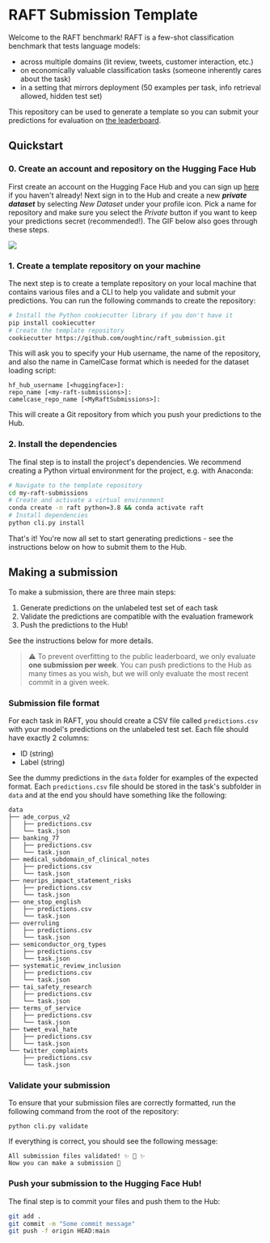 # RAFT Submission Template

Welcome to the RAFT benchmark! RAFT is a few-shot classification benchmark that tests language models:

- across multiple domains (lit review, tweets, customer interaction, etc.)
- on economically valuable classification tasks (someone inherently cares about the task)
- in a setting that mirrors deployment (50 examples per task, info retrieval allowed, hidden test set)

This repository can be used to generate a template so you can submit your predictions for evaluation on [the leaderboard](https://huggingface.co/spaces/ought/raft-leaderboard).

## Quickstart

### 0. Create an account and repository on the Hugging Face Hub

First create an account on the Hugging Face Hub and you can sign up [here](https://huggingface.co/join) if you haven't already! Next sign in to the Hub and create a new **_private dataset_** by selecting _New Dataset_ under your profile icon. Pick a name for repository and make sure you select the _Private_ button if you want to keep your predictions secret (recommended!). The GIF below also goes through these steps.

![](raft-dataset.gif)

### 1. Create a template repository on your machine

The next step is to create a template repository on your local machine that contains various files and a CLI to help you validate and submit your predictions. You can run the following commands to create the repository:

```bash
# Install the Python cookiecutter library if you don't have it
pip install cookiecutter
# Create the template repository
cookiecutter https://github.com/oughtinc/raft_submission.git
```

This will ask you to specify your Hub username, the name of the repository, and also the name in CamelCase format which is needed for the dataset loading script:

```
hf_hub_username [<huggingface>]:
repo_name [<my-raft-submissions>]:
camelcase_repo_name [<MyRaftSubmissions>]:
```

This will create a Git repository from which you push your predictions to the Hub.

### 2. Install the dependencies

The final step is to install the project's dependencies. We recommend creating a Python virtual environment for the project, e.g. with Anaconda:

```bash
# Navigate to the template repository
cd my-raft-submissions
# Create and activate a virtual environment
conda create -n raft python=3.8 && conda activate raft
# Install dependencies
python cli.py install
```

That's it! You're now all set to start generating predictions - see the instructions below on how to submit them to the Hub.
## Making a submission

To make a submission, there are three main steps:

1. Generate predictions on the unlabeled test set of each task
2. Validate the predictions are compatible with the evaluation framework
3. Push the predictions to the Hub!

See the instructions below for more details.

> ⚠️  To prevent overfitting to the public leaderboard, we only evaluate **one submission per week**. You can push predictions to the Hub as many times as you wish, but we will only evaluate the most recent commit in a given week. 
### Submission file format

For each task in RAFT, you should create a CSV file called `predictions.csv` with your model's predictions on the unlabeled test set. Each file should have exactly 2 columns:

* ID (string)
* Label (string)

See the dummy predictions in the `data` folder for examples of the expected format. Each `predictions.csv` file should be stored in the task's subfolder in `data` and at the end you should have something like the following:

```
data
├── ade_corpus_v2
│   ├── predictions.csv
│   └── task.json
├── banking_77
│   ├── predictions.csv
│   └── task.json
├── medical_subdomain_of_clinical_notes
│   ├── predictions.csv
│   └── task.json
├── neurips_impact_statement_risks
│   ├── predictions.csv
│   └── task.json
├── one_stop_english
│   ├── predictions.csv
│   └── task.json
├── overruling
│   ├── predictions.csv
│   └── task.json
├── semiconductor_org_types
│   ├── predictions.csv
│   └── task.json
├── systematic_review_inclusion
│   ├── predictions.csv
│   └── task.json
├── tai_safety_research
│   ├── predictions.csv
│   └── task.json
├── terms_of_service
│   ├── predictions.csv
│   └── task.json
├── tweet_eval_hate
│   ├── predictions.csv
│   └── task.json
└── twitter_complaints
    ├── predictions.csv
    └── task.json
```

### Validate your submission

To ensure that your submission files are correctly formatted, run the following command from the root of the repository:

```
python cli.py validate
```

If everything is correct, you should see the following message:

```
All submission files validated! ✨ 🚀 ✨
Now you can make a submission 🤗
```
### Push your submission to the Hugging Face Hub!

The final step is to commit your files and push them to the Hub:

```bash
git add .
git commit -m "Some commit message"
git push -f origin HEAD:main
```